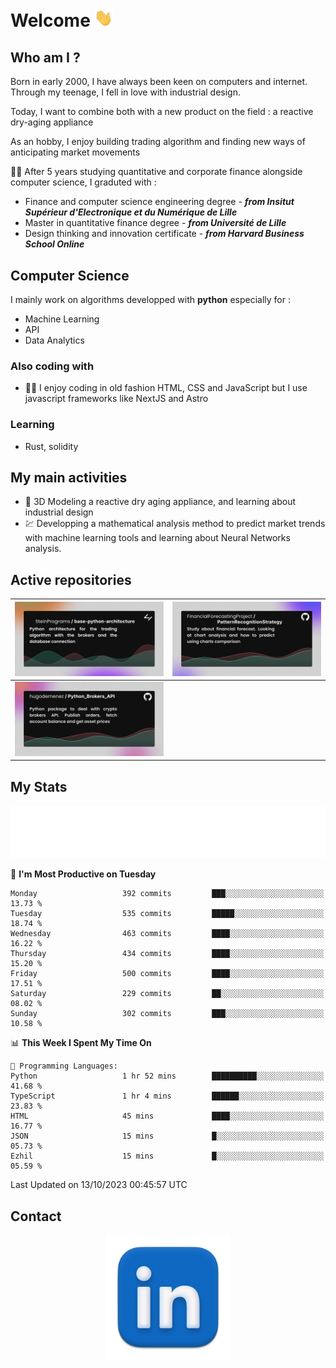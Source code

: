 # Welcome <img src="assets/hello.gif" width="30px"/>

## Who am I ?

Born in early 2000, I have always been keen on computers and internet.
Through my teenage, I fell in love with industrial design.

Today, I want to combine both with a new product on the field : a reactive dry-aging appliance

As an hobby, I enjoy building trading algorithm and finding new ways of anticipating market movements

:man_student: After 5 years studying quantitative and corporate finance alongside computer science, I graduted with :
* Finance and computer science engineering degree - ***from Insitut Supérieur d'Electronique et du Numérique de Lille***
* Master in quantitative finance degree - ***from Université de Lille***
* Design thinking and innovation certificate - ***from Harvard Business School Online***

## Computer Science

I mainly work on algorithms developped with **python** especially for :

* Machine Learning
* API
* Data Analytics

### Also coding with

* :man_technologist: I enjoy coding in old fashion HTML, CSS and JavaScript but I use javascript frameworks like NextJS and Astro

### Learning

* Rust, solidity

## My main activities

* :rocket: 3D Modeling a reactive dry aging appliance, and learning about industrial design
* :chart: Developping a mathematical analysis method to predict market trends with machine learning tools and learning about Neural Networks analysis.

## Active repositories

|[![Python Trading Algorithm](assets/base_python_architecture.png)](https://github.com/SteinPrograms/base-python-architecture)|[![Quantitative Prediction](assets/pattern_recognition_strategy.png)](https://github.com/FinancialForecastingProject/PatternRecognitionStrategy.git)|
| ------------- | ------------- |
|[![Broker SDK](assets/python_brokers_api.png)](https://github.com/hugodemenez/Python_Brokers_API)||

## My Stats

<p align=center>
<img src="metrics.plugin.wakatime.svg" alt="Metrics">
</p>

<!--START_SECTION:waka-->
📅 **I'm Most Productive on Tuesday** 

```text
Monday                   392 commits         ███░░░░░░░░░░░░░░░░░░░░░░   13.73 % 
Tuesday                  535 commits         █████░░░░░░░░░░░░░░░░░░░░   18.74 % 
Wednesday                463 commits         ████░░░░░░░░░░░░░░░░░░░░░   16.22 % 
Thursday                 434 commits         ████░░░░░░░░░░░░░░░░░░░░░   15.20 % 
Friday                   500 commits         ████░░░░░░░░░░░░░░░░░░░░░   17.51 % 
Saturday                 229 commits         ██░░░░░░░░░░░░░░░░░░░░░░░   08.02 % 
Sunday                   302 commits         ███░░░░░░░░░░░░░░░░░░░░░░   10.58 % 
```


📊 **This Week I Spent My Time On** 

```text
💬 Programming Languages: 
Python                   1 hr 52 mins        ██████████░░░░░░░░░░░░░░░   41.68 % 
TypeScript               1 hr 4 mins         ██████░░░░░░░░░░░░░░░░░░░   23.83 % 
HTML                     45 mins             ████░░░░░░░░░░░░░░░░░░░░░   16.77 % 
JSON                     15 mins             █░░░░░░░░░░░░░░░░░░░░░░░░   05.73 % 
Ezhil                    15 mins             █░░░░░░░░░░░░░░░░░░░░░░░░   05.59 % 
```


 Last Updated on 13/10/2023 00:45:57 UTC
<!--END_SECTION:waka-->

## Contact

<p align=center >
<a href="https://www.linkedin.com/in/hugo-demenez/">
<picture>
  <source media="(prefers-color-scheme: dark)" srcset="assets/linkedin_light.png">
  <img height="200px" width="200px" alt="Linkedin link" src="assets/linkedin.png">
</picture>
</a>
</p>
